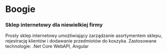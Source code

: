 # Boogie

### Sklep internetowy dla niewielkiej firmy

Prosty sklep internetowy umożliwiający zarządzanie asortymentem sklepu, rejestrację klientów i dodawanie przedmiotów do koszyka.
Zastosowane technologie: .Net Core WebAPI, Angular
